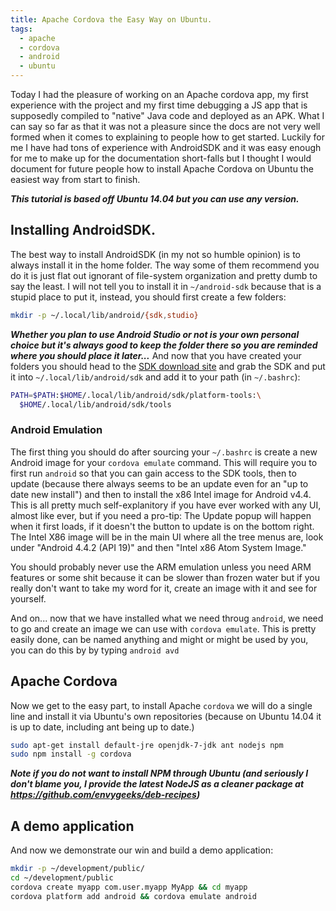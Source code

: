```yaml
---
title: Apache Cordova the Easy Way on Ubuntu.
tags:
  - apache
  - cordova
  - android
  - ubuntu
---
```


Today I had the pleasure of working on an Apache cordova app, my first experience with the project and my first time debugging a JS app that is supposedly compiled to "native" Java code and deployed as an APK. What I can say so far as that it was not a pleasure since the docs are not very well formed when it comes to explaining to people how to get started. Luckily for me I have had tons of experience with AndroidSDK and it was easy enough for me to make up for the documentation short-falls but I thought I would document for future people how to install Apache Cordova on Ubuntu the easiest way from start to finish.

***This tutorial is based off Ubuntu 14.04 but you can use any version.***

## Installing AndroidSDK.

The best way to install AndroidSDK (in my not so humble opinion) is to always install it in the home folder. The way some of them recommend you do it is just flat out ignorant of file-system organization and pretty dumb to say the least. I will not tell you to install it in `~/android-sdk` because that is a stupid place to put it, instead, you should first create a few folders:

```sh
mkdir -p ~/.local/lib/android/{sdk,studio}
```

_**Whether you plan to use Android Studio or not is your own personal choice but it's always good to keep the folder there so you are reminded where you should place it later...**_ And now that you have created your folders you should head to the [SDK download site](https://developer.android.com/sdk/index.html) and grab the SDK and put it into `~/.local/lib/android/sdk` and add it to your path (in `~/.bashrc`):

```sh
PATH=$PATH:$HOME/.local/lib/android/sdk/platform-tools:\
  $HOME/.local/lib/android/sdk/tools
```

### Android Emulation

The first thing you should do after sourcing your `~/.bashrc` is create a new Android image for your `cordova emulate` command. This will require you to first run `android` so that you can gain access to the SDK tools, then to update (because there always seems to be an update even for an "up to date new install") and then to install the x86 Intel image for Android v4.4\. This is all pretty much self-explanitory if you have ever worked with any UI, almost like ever, but if you need a pro-tip: The Update popup will happen when it first loads, if it doesn't the button to update is on the bottom right. The Intel X86 image will be in the main UI where all the tree menus are, look under "Android 4.4.2 (API 19)" and then "Intel x86 Atom System Image."

You should probably never use the ARM emulation unless you need ARM features or some shit because it can be slower than frozen water but if you really don't want to take my word for it, create an image with it and see for yourself.

And on... now that we have installed what we need throug `android`, we need to go and create an image we can use with `cordova emulate`. This is pretty easily done, can be named anything and might or might be used by you, you can do this by by typing `android avd`

## Apache Cordova

Now we get to the easy part, to install Apache `cordova` we will do a single line and install it via Ubuntu's own repositories (because on Ubuntu 14.04 it is up to date, including ant being up to date.)

```sh
sudo apt-get install default-jre openjdk-7-jdk ant nodejs npm
sudo npm install -g cordova
```

**_Note if you do not want to install NPM through Ubuntu (and seriously I don't blame you, I provide the latest NodeJS as a cleaner package at https://github.com/envygeeks/deb-recipes)_**

## A demo application

And now we demonstrate our win and build a demo application:

```sh
mkdir -p ~/development/public/
cd ~/development/public
cordova create myapp com.user.myapp MyApp && cd myapp
cordova platform add android && cordova emulate android
```
